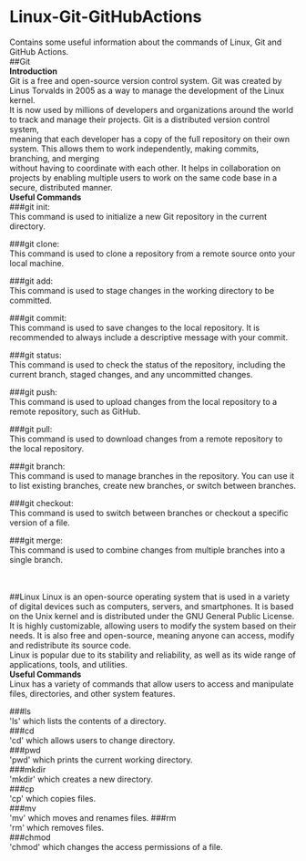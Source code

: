 # Linux-Git-GitHubActions
Contains some useful information about the commands of Linux, Git and GitHub Actions. 
<br>
##Git
<br>
**Introduction**
<br>
Git is a free and open-source version control system. Git was created by Linus Torvalds in 2005 as a way to manage the development of the Linux kernel.<br>
It is now used by millions of developers and organizations around the world to track and manage their projects. Git is a distributed version control system, <br> 
meaning that each developer has a copy of the full repository on their own system. This allows them to work independently, making commits, branching, and merging <br>
without having to coordinate with each other. It helps in collaboration on projects by enabling multiple users to work on the same code base in a secure, distributed manner.
<br>
**Useful Commands**
<br>
###git init: <br>
This command is used to initialize a new Git repository in the current directory.<br>

###git clone: <br>
This command is used to clone a repository from a remote source onto your local machine.<br>

###git add: <br>
This command is used to stage changes in the working directory to be committed.<br>

###git commit: <br>
This command is used to save changes to the local repository. It is recommended to always include a descriptive message with your commit. <br>

###git status: <br>
This command is used to check the status of the repository, including the current branch, staged changes, and any uncommitted changes.<br>

###git push: <br>
This command is used to upload changes from the local repository to a remote repository, such as GitHub. <br>

###git pull: <br>
This command is used to download changes from a remote repository to the local repository.<br>

###git branch: <br>
This command is used to manage branches in the repository. You can use it to list existing branches, create new branches, or switch between branches.<br>

###git checkout: <br>
This command is used to switch between branches or checkout a specific version of a file.<br>

###git merge: <br>
This command is used to combine changes from multiple branches into a single branch.<br>
<br>
<br>


##Linux
Linux is an open-source operating system that is used in a variety of digital devices such as computers, servers, and smartphones. It is based on the Unix kernel and is distributed under the GNU General Public License.<br>
It is highly customizable, allowing users to modify the system based on their needs. It is also free and open-source, meaning anyone can access, modify and redistribute its source code.<br>
Linux is popular due to its stability and reliability, as well as its wide range of applications, tools, and utilities.
<br>
**Useful Commands**
<br>
Linux has a variety of commands that allow users to access and manipulate files, directories, and other system features. 

###ls <br>
'ls' which lists the contents of a directory.<br>
###cd <br>
'cd' which allows users to change directory.<br>
###pwd <br>
'pwd' which prints the current working directory.<br>
###mkdir <br>
'mkdir' which creates a new directory.<br>
###cp <br>
'cp' which copies files.<br>
###mv <br>
'mv' which moves and renames files.
###rm <br>
'rm' which removes files.<br>
###chmod <br>
'chmod' which changes the access permissions of a file.<br> 

